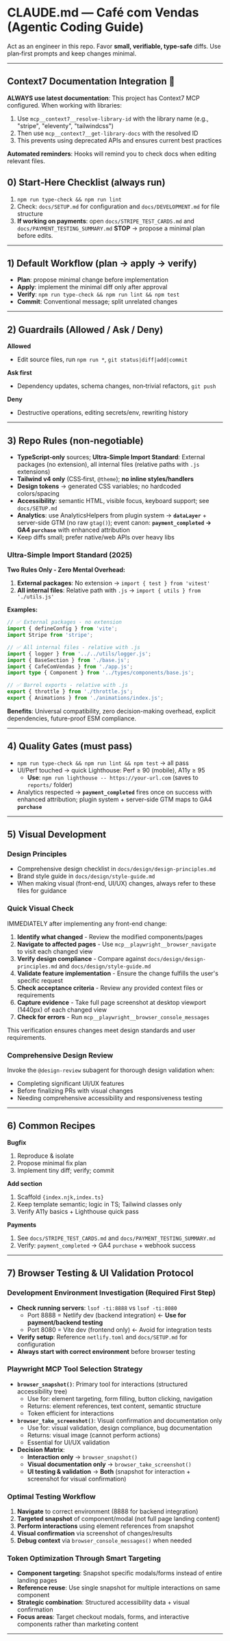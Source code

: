 # CLAUDE.md — Café com Vendas (Agentic Coding Guide)

Act as an engineer in this repo. Favor **small, verifiable, type‑safe** diffs. Use plan‑first prompts and keep changes minimal.

---

## Context7 Documentation Integration 🚀

**ALWAYS use latest documentation**: This project has Context7 MCP configured. When working with libraries:
1. Use `mcp__context7__resolve-library-id` with the library name (e.g., "stripe", "eleventy", "tailwindcss")
2. Then use `mcp__context7__get-library-docs` with the resolved ID
3. This prevents using deprecated APIs and ensures current best practices

**Automated reminders**: Hooks will remind you to check docs when editing relevant files.

## 0) Start‑Here Checklist (always run)

1. `npm run type-check && npm run lint`
2. Check: `docs/SETUP.md` for configuration and `docs/DEVELOPMENT.md` for file structure
3. **If working on payments**: open `docs/STRIPE_TEST_CARDS.md` and `docs/PAYMENT_TESTING_SUMMARY.md`
   **STOP** → propose a minimal plan before edits.

---

## 1) Default Workflow (plan → apply → verify)

* **Plan**: propose minimal change before implementation
* **Apply**: implement the minimal diff only after approval  
* **Verify**: `npm run type-check && npm run lint && npm test`
* **Commit**: Conventional message; split unrelated changes

---

## 2) Guardrails (Allowed / Ask / Deny)

**Allowed**
* Edit source files, run `npm run *`, `git status|diff|add|commit`

**Ask first**
* Dependency updates, schema changes, non‑trivial refactors, `git push`

**Deny**
* Destructive operations, editing secrets/env, rewriting history

---


## 3) Repo Rules (non‑negotiable)

* **TypeScript‑only** sources; **Ultra-Simple Import Standard**: External packages (no extension), all internal files (relative paths with `.js` extensions)
* **Tailwind v4 only** (CSS‑first, `@theme`); **no inline styles/handlers**
* **Design tokens** → generated CSS variables; no hardcoded colors/spacing
* **Accessibility**: semantic HTML, visible focus, keyboard support; see `docs/SETUP.md`
* **Analytics**: use AnalyticsHelpers from plugin system → **`dataLayer`** + server-side GTM (no raw `gtag()`); event canon: **`payment_completed` → GA4 `purchase`** with enhanced attribution
* Keep diffs small; prefer native/web APIs over heavy libs

### Ultra-Simple Import Standard (2025)

**Two Rules Only - Zero Mental Overhead:**
1. **External packages**: No extension → `import { test } from 'vitest'`
2. **All internal files**: Relative path with `.js` → `import { utils } from './utils.js'`

**Examples:**
```typescript
// ✅ External packages - no extension
import { defineConfig } from 'vite';
import Stripe from 'stripe';

// ✅ All internal files - relative with .js
import { logger } from '../../utils/logger.js';
import { BaseSection } from './base.js';
import { CafeComVendas } from './app.js';
import type { Component } from '../types/components/base.js';

// ✅ Barrel exports - relative with .js
export { throttle } from './throttle.js';
export { Animations } from './animations/index.js';
```

**Benefits**: Universal compatibility, zero decision-making overhead, explicit dependencies, future-proof ESM compliance.

---


## 4) Quality Gates (must pass)

* `npm run type-check && npm run lint && npm test` → all pass
* UI/Perf touched → quick Lighthouse: Perf ≥ 90 (mobile), A11y ≥ 95  
  - **Use**: `npm run lighthouse -- https://your-url.com` (saves to `reports/` folder)
* Analytics respected → **`payment_completed`** fires once on success with enhanced attribution; plugin system + server-side GTM maps to GA4 **`purchase`**

---

## 5) Visual Development

### Design Principles
- Comprehensive design checklist in `docs/design/design-principles.md`
- Brand style guide in `docs/design/style-guide.md`
- When making visual (front-end, UI/UX) changes, always refer to these files for guidance

### Quick Visual Check
IMMEDIATELY after implementing any front-end change:
1. **Identify what changed** - Review the modified components/pages
2. **Navigate to affected pages** - Use `mcp__playwright__browser_navigate` to visit each changed view
3. **Verify design compliance** - Compare against `docs/design/design-principles.md` and `docs/design/style-guide.md`
4. **Validate feature implementation** - Ensure the change fulfills the user's specific request
5. **Check acceptance criteria** - Review any provided context files or requirements
6. **Capture evidence** - Take full page screenshot at desktop viewport (1440px) of each changed view
7. **Check for errors** - Run `mcp__playwright__browser_console_messages`

This verification ensures changes meet design standards and user requirements.

### Comprehensive Design Review
Invoke the `@design-review` subagent for thorough design validation when:
- Completing significant UI/UX features
- Before finalizing PRs with visual changes
- Needing comprehensive accessibility and responsiveness testing
---

## 6) Common Recipes

**Bugfix**
1. Reproduce & isolate
2. Propose minimal fix plan
3. Implement tiny diff; verify; commit

**Add section** 
1. Scaffold `{index.njk,index.ts}`
2. Keep template semantic; logic in TS; Tailwind classes only
3. Verify A11y basics + Lighthouse quick pass

**Payments**
1. See `docs/STRIPE_TEST_CARDS.md` and `docs/PAYMENT_TESTING_SUMMARY.md`
2. Verify: `payment_completed` → GA4 `purchase` + webhook success

---

## 7) Browser Testing & UI Validation Protocol

### Development Environment Investigation (Required First Step)
* **Check running servers**: `lsof -ti:8888` vs `lsof -ti:8080`
  - Port 8888 = Netlify dev (backend integration) ← **Use for payment/backend testing**
  - Port 8080 = Vite dev (frontend only) ← Avoid for integration tests
* **Verify setup**: Reference `netlify.toml` and `docs/SETUP.md` for configuration
* **Always start with correct environment** before browser testing

### Playwright MCP Tool Selection Strategy
* **`browser_snapshot()`**: Primary tool for interactions (structured accessibility tree)
  - Use for: element targeting, form filling, button clicking, navigation
  - Returns: element references, text content, semantic structure
  - Token efficient for interactions
* **`browser_take_screenshot()`**: Visual confirmation and documentation only
  - Use for: visual validation, design compliance, bug documentation
  - Returns: visual image (cannot perform actions)
  - Essential for UI/UX validation
* **Decision Matrix**:
  - **Interaction only** → `browser_snapshot()`
  - **Visual documentation only** → `browser_take_screenshot()`
  - **UI testing & validation** → **Both** (snapshot for interaction + screenshot for visual confirmation)

### Optimal Testing Workflow
1. **Navigate** to correct environment (8888 for backend integration)
2. **Targeted snapshot** of component/modal (not full page landing content)
3. **Perform interactions** using element references from snapshot
4. **Visual confirmation** via screenshot of changes/results
5. **Debug context** via `browser_console_messages()` when needed

### Token Optimization Through Smart Targeting
* **Component targeting**: Snapshot specific modals/forms instead of entire landing pages
* **Reference reuse**: Use single snapshot for multiple interactions on same component
* **Strategic combination**: Structured accessibility data + visual confirmation
* **Focus areas**: Target checkout modals, forms, and interactive components rather than marketing content

---
